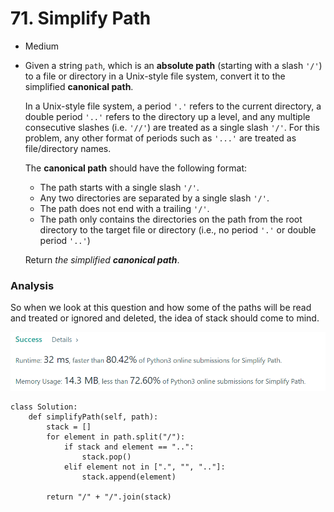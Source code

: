 # 71. Simplify Path

* Medium
*   Given a string `path`, which is an **absolute path** (starting with a slash `'/'`) to a file or directory in a Unix-style file system, convert it to the simplified **canonical path**.

    In a Unix-style file system, a period `'.'` refers to the current directory, a double period `'..'` refers to the directory up a level, and any multiple consecutive slashes (i.e. `'//'`) are treated as a single slash `'/'`. For this problem, any other format of periods such as `'...'` are treated as file/directory names.

    The **canonical path** should have the following format:

    * The path starts with a single slash `'/'`.
    * Any two directories are separated by a single slash `'/'`.
    * The path does not end with a trailing `'/'`.
    * The path only contains the directories on the path from the root directory to the target file or directory (i.e., no period `'.'` or double period `'..'`)

    Return _the simplified **canonical path**_.

### Analysis&#x20;

So when we look at this question and how some of the paths will be read and treated or ignored and deleted, the idea of stack should come to mind.&#x20;

![](<../.gitbook/assets/image (10).png>)

```
class Solution:
    def simplifyPath(self, path):
        stack = []
        for element in path.split("/"):
            if stack and element == "..":
                stack.pop()
            elif element not in [".", "", ".."]:
                stack.append(element)
                
        return "/" + "/".join(stack)
```
